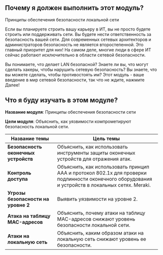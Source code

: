 <!-- 10.0.1 -->
## Почему я должен выполнить этот модуль?

Принципы обеспечения безопасности локальной сети

Если вы планируете строить вашу карьеру в ИТ, вы не просто будете строить или поддерживать сети. Вы будете нести ответственность за безопасность вашей сети. Для современных сетевых архитекторов и администраторов безопасность не является второстепенной. Это главный приоритет для них! На самом деле, многие люди в сфере ИТ сейчас работают исключительно в области сетевой безопасности.

Вы понимаете, что делает LAN безопасной? Знаете ли вы, что могут сделать хакеры, чтобы нарушить сетевую безопасность? Вы знаете, что вы можете сделать, чтобы противостоять им? Этот модуль - ваше введение в мир сетевой безопасности, так что не ждите, нажмите Далее!

<!-- 10.0.2 -->
## Что я буду изучать в этом модуле?

**Название модуля**: Принципы обеспечения безопасности сети

**Цели модуля**: Объяснить, как уязвимости компрометируют безопасность локальной сети.

| **Название темы** | **Цель темы** |
| --- | --- |
| **Безопасность оконечных устройств** | Объяснить, как использовать инструменты защиты оконечных устройств для отражения атак. |
| **Контроль доступа** | Объяснить, как использовать принцип AAA и протокол 802.1x для проверки подлинности оконечного оборудования и устройств в локальных сетях. Meraki. |
| **Угрозы безопасности на уровне 2** | Выявить уязвимости на уровне 2. |
| **Атака на таблицу MAC-адресов** | Объяснить, почему атаки на таблицу MAC-адресов снижают уровень безопасности локальной сети. |
| **Атаки на локальную сеть** | Объяснить, каким образом атаки на локальную сеть снижают уровень ее безопасности. |